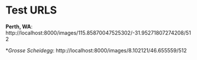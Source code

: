 # Test URLS

**Perth, WA**:
http://localhost:8000/images/115.85870047525302/-31.95271807274208/512

**Grosse Scheidegg*:
http://localhost:8000/images/8.102121/46.655559/512
